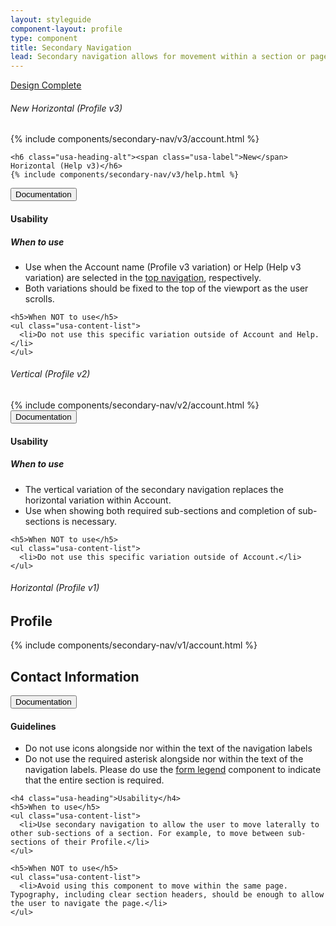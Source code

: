 ```yaml
---
layout: styleguide
component-layout: profile
type: component
title: Secondary Navigation
lead: Secondary navigation allows for movement within a section or page.
---
```


<a href="{{ site.baseurl }}/getting-started/#maturity" class="usa-label maturity design_complete">
  Design Complete
</a>

<div class="preview compact">
  <section class="usajobs-canvas">
    <h6 class="usa-heading-alt"><span class="usa-label">New</span> Horizontal (Profile v3)</h6>
    {% include components/secondary-nav/v3/account.html %}

    <h6 class="usa-heading-alt"><span class="usa-label">New</span> Horizontal (Help v3)</h6>
    {% include components/secondary-nav/v3/help.html %}
  </section>
</div>

<div class="usa-accordion-bordered usa-accordion-docs">
  <button class="usa-button-unstyled usa-accordion-button"
      aria-expanded="true" aria-controls="doc-1">
    Documentation
  </button>
  <div id="doc-1" aria-hidden="false" class="usa-accordion-content">
    <h4 class="usa-heading">Usability</h4>
    <h5>When to use</h5>
    <ul class="usa-content-list">
      <li>Use when the Account name (Profile v3 variation) or Help (Help v3 variation) are selected in the <a href="{{ site.baseurl }}/navigation/">top navigation</a>, respectively.
      </li>
      <li>Both variations should be fixed to the top of the viewport as the user scrolls.</li>
    </ul>

    <h5>When NOT to use</h5>
    <ul class="usa-content-list">
      <li>Do not use this specific variation outside of Account and Help.</li>
    </ul>
  </div>
</div>

<h6 class="usa-heading-alt">Vertical (Profile v2)</h6>
<div class="preview compact">
  <section class="usajobs-canvas">
    {% include components/secondary-nav/v2/account.html %}
  </section>
</div>

<div class="usa-accordion-bordered usa-accordion-docs">
  <button class="usa-button-unstyled usa-accordion-button"
      aria-expanded="true" aria-controls="doc-1">
    Documentation
  </button>
  <div id="doc-1" aria-hidden="false" class="usa-accordion-content">
    <h4 class="usa-heading">Usability</h4>
    <h5>When to use</h5>
    <ul class="usa-content-list">
      <li>The vertical variation of the secondary navigation replaces the horizontal variation within Account.</li>
      <li>Use when showing both required sub-sections and completion of sub-sections is necessary.</li>
    </ul>

    <h5>When NOT to use</h5>
    <ul class="usa-content-list">
      <li>Do not use this specific variation outside of Account.</li>
    </ul>
  </div>
</div>

<h6 class="usa-heading-alt">Horizontal (Profile v1)</h6>
<div class="preview">
  <section class="usajobs-canvas">
    <h1>Profile</h1>
    {% include components/secondary-nav/v1/account.html %}
    <div class="content">
      <h2>Contact Information</h2>
    </div>
  </section>
</div>

<div class="usa-accordion-bordered usa-accordion-docs">
  <button class="usa-button-unstyled usa-accordion-button"
      aria-expanded="true" aria-controls="doc-0">
    Documentation
  </button>
  <div id="doc-0" aria-hidden="false" class="usa-accordion-content">
    <h4 class="usa-heading">Guidelines</h4>
    <ul class="usa-content-list">
      <li>Do not use icons alongside nor within the text of the navigation labels</li>
      <li>Do not use the required asterisk alongside nor within the text of the navigation labels. Please do use the <a href="{{ site.baseurl }}/form-controls#usajobs-form-legend-documentation">form legend</a> component to indicate that the entire section is required.</li>
    </ul>

    <h4 class="usa-heading">Usability</h4>
    <h5>When to use</h5>
    <ul class="usa-content-list">
      <li>Use secondary navigation to allow the user to move laterally to other sub-sections of a section. For example, to move between sub-sections of their Profile.</li>
    </ul>

    <h5>When NOT to use</h5>
    <ul class="usa-content-list">
      <li>Avoid using this component to move within the same page. Typography, including clear section headers, should be enough to allow the user to navigate the page.</li>
    </ul>
  </div>
</div>
